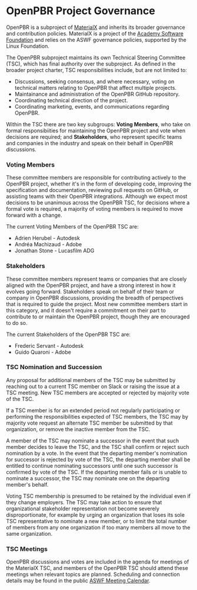 # OpenPBR Project Governance

OpenPBR is a subproject of
[MaterialX](https://github.com/AcademySoftwareFoundation/MaterialX) and
inherits its broader governance and contribution policies.  MaterialX is a
project of the [Academy Software Foundation](https://www.aswf.io/) and relies
on the ASWF governance policies, supported by the Linux Foundation.

The OpenPBR subproject maintains its own Technical Steering Committee
(TSC), which has final authority over the subproject.  As defined in the
broader project charter, TSC responsibilities include, but are not limited to:

- Discussions, seeking consensus, and where necessary, voting on technical
  matters relating to OpenPBR that affect multiple projects.
- Maintainance and administration of the OpenPBR GitHub repository.
- Coordinating technical direction of the project.
- Coordinating marketing, events, and communications regarding OpenPBR.

Within the TSC there are two key subgroups: **Voting Members**, who take on
formal responsibiities for maintaining the OpenPBR project and vote when
decisions are required; and **Stakeholders**, who represent specific teams and
companies in the industry and speak on their behalf in OpenPBR discussions.

### Voting Members

These committee members are responsible for contributing actively to the
OpenPBR project, whether it's in the form of developing code, improving the
specification and documentation, reviewing pull requests on GitHub, or
assisting teams with their OpenPBR integrations.  Although we expect most
decisions to be unanimous across the OpenPBR TSC, for decisions where a
formal vote is required, a majority of voting members is required to move
forward with a change.

The current Voting Members of the OpenPBR TSC are:

- Adrien Herubel - Autodesk
- Andréa Machizaud - Adobe
- Jonathan Stone - Lucasfilm ADG

### Stakeholders

These committee members represent teams or companies that are closely aligned
with the OpenPBR project, and have a strong interest in how it evolves going
forward.  Stakeholders speak on behalf of their team or company in OpenPBR
discussions, providing the breadth of perspectives that is required to guide
the project.  Most new committee members start in this category, and it
doesn't require a commitment on their part to contribute to or maintain the
OpenPBR project, though they are encouraged to do so.

The current Stakeholders of the OpenPBR TSC are:

- Frederic Servant - Autodesk
- Guido Quaroni - Adobe

### TSC Nomination and Succession

Any proposal for additional members of the TSC may be submitted by reaching
out to a current TSC member on Slack or raising the issue at a TSC meeting.
New TSC members are accepted or rejected by majority vote of the TSC.

If a TSC member is for an extended period not regularly participating or
performing the responsibilities expected of TSC members, the TSC may by
majority vote request an alternate TSC member be submitted by that
organization, or remove the inactive member from the TSC.

A member of the TSC may nominate a successor in the event that such member
decides to leave the TSC, and the TSC shall confirm or reject such nomination
by a vote.  In the event that the departing member's nomination for successor
is rejected by vote of the TSC, the departing member shall be entitled to
continue nominating successors until one such successor is confirmed by vote
of the TSC.  If the departing member fails or is unable to nominate a
successor, the TSC may nominate one on the departing member's behalf.

Voting TSC membership is presumed to be retained by the individual even if
they change employers.  The TSC may take action to ensure that organizational
stakeholder representation not become severely disproportionate, for example by
urging an organization that loses its sole TSC representative to nominate a
new member, or to limit the total number of members from any one organization
if too many members all move to the same organization.

### TSC Meetings

OpenPBR discussions and votes are included in the agenda for meetings of the
MaterialX TSC, and members of the OpenPBR TSC should attend these meetings
when relevant topics are planned.  Scheduling and connection details may be
found in the public
[ASWF Meeting Calendar](https://www.aswf.io/meeting-calendar/).
